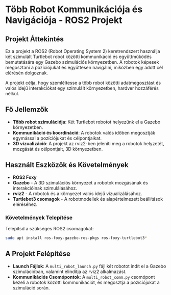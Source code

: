 # Több Robot Kommunikációja és Navigációja - ROS2 Projekt

## Projekt Áttekintés
Ez a projekt a ROS2 (Robot Operating System 2) keretrendszert használja két szimulált Turtlebot robot közötti kommunikáció és együttműködés bemutatására egy Gazebo szimulációs környezetben. A robotok képesek megosztani a pozíciójukat és együttesen navigálni, miközben egy adott cél elérésén dolgoznak.

A projekt célja, hogy szemléltesse a több robot közötti adatmegosztást és valós idejű interakciókat egy szimulált környezetben, hardver hozzáférés nélkül.

## Fő Jellemzők
- **Több robot szimulációja**: Két Turtlebot robotot helyezünk el a Gazebo környezetben.
- **Kommunikáció és koordináció**: A robotok valós időben megosztják egymással a pozíciójukat és célpontjaikat.
- **3D vizualizáció**: A projekt az rviz2-ben jeleníti meg a robotok helyzetét, mozgását és célpontjait, 3D környezetben.

## Használt Eszközök és Követelmények
- **ROS2 Foxy**
- **Gazebo** - A 3D szimulációs környezet a robotok mozgásának és interakcióinak szimulálásához.
- **rviz2** - A robotok és a környezet valós idejű vizualizálásához.
- **Turtlebot3 csomagok** - A robotmodellek és alapértelmezett beállítások eléréséhez.

### Követelmények Telepítése
Telepítsd a szükséges ROS2 csomagokat:
```bash
sudo apt install ros-foxy-gazebo-ros-pkgs ros-foxy-turtlebot3*
```

## A Projekt Felépítése
- **Launch Fájlok**: A `multi_robot_launch.py` fájl két robotot indít el a Gazebo szimulációban, valamint elindítja az rviz2 alkalmazást.
- **Kommunikációs Csomópontok**: A `multi_robot_comm.py` csomópont kezeli a robotok közötti kommunikációt, és megosztja a pozíciójukat a szimuláció során.